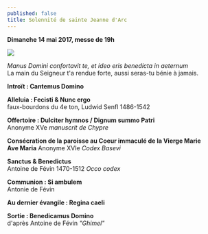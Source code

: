 ```yaml
---
published: false
title: Solennité de sainte Jeanne d'Arc
---
```

**Dimanche 14 mai 2017, messe de 19h**  

![]({{site.baseurl}}/images/Jeanne%20ND%20Bermont.jpg)

*Manus Domini confortavit te, et ideo eris benedicta in aeternum*  
La main du Seigneur t'a rendue forte, aussi seras-tu bénie à jamais.

**Introït : Cantemus Domino**  

**Alleluia : Fecisti & Nunc ergo**  
faux-bourdons du 4e ton, Ludwid Senfl 1486-1542

**Offertoire : Dulciter hymnos / Dignum summo Patri**  
Anonyme XVe *manuscrit de Chypre*

**Consécration de la paroisse au Coeur immaculé de la Vierge Marie**  
**Ave Maria**  Anonyme XVIe *Codex Basevi*

**Sanctus & Benedictus**  
Antoine de Févin 1470-1512 *Occo codex*

**Communion : Si ambulem**  
Antonie de Févin

**Au dernier évangile : Regina caeli**

**Sortie : Benedicamus Domino**  
d'après Antoine de Févin *"Ghimel"*




